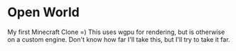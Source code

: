 # Open World
My first Minecraft Clone =)
This uses wgpu for rendering, but is otherwise on a custom engine.
Don't know how far I'll take this, but I'll try to take it far.